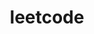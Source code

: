 ---
title: leetcode
permalink: /categories/leetcode/
layout: category
author_profile: true
taxonomy: leetcode
---